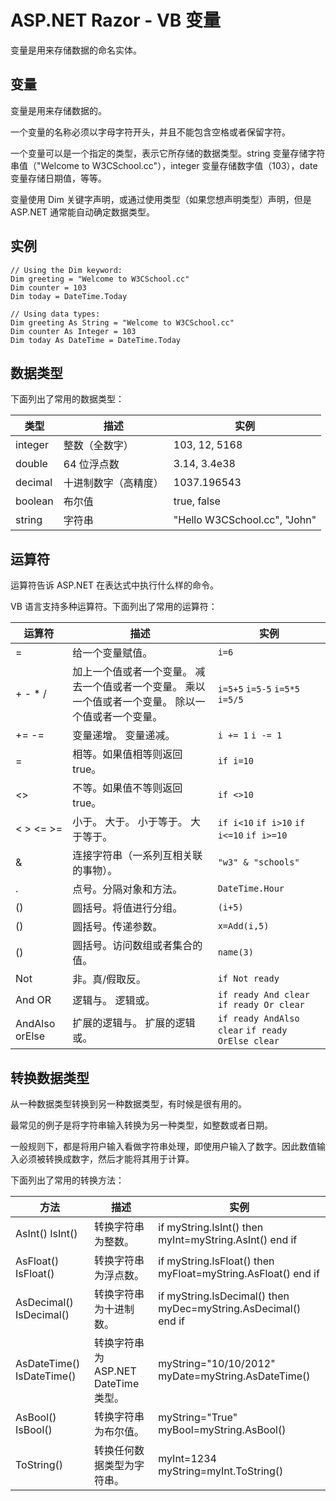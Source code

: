 
# ASP.NET Razor - VB 变量

变量是用来存储数据的命名实体。

## 变量

变量是用来存储数据的。

一个变量的名称必须以字母字符开头，并且不能包含空格或者保留字符。  

一个变量可以是一个指定的类型，表示它所存储的数据类型。string 变量存储字符串值（"Welcome to W3CSchool.cc"），integer 变量存储数字值（103），date 变量存储日期值，等等。  

变量使用 Dim 关键字声明，或通过使用类型（如果您想声明类型）声明，但是 ASP.NET 通常能自动确定数据类型。

## 实例

```
// Using the Dim keyword:  
Dim greeting = "Welcome to W3CSchool.cc"  
Dim counter = 103  
Dim today = DateTime.Today  

// Using data types:  
Dim greeting As String = "Welcome to W3CSchool.cc"  
Dim counter As Integer = 103  
Dim today As DateTime = DateTime.Today
```

## 数据类型

下面列出了常用的数据类型：

| 类型 | 描述 | 实例 |
| --- | --- | --- |
| integer | 整数（全数字） | 103, 12, 5168 |
| double | 64 位浮点数 | 3.14, 3.4e38 |
| decimal | 十进制数字（高精度） | 1037.196543 |
| boolean | 布尔值 | true, false |
| string | 字符串 | "Hello W3CSchool.cc", "John" |

## 运算符

运算符告诉 ASP.NET 在表达式中执行什么样的命令。

VB 语言支持多种运算符。下面列出了常用的运算符：

| 运算符 | 描述 | 实例 |
| --- | --- | --- |
| = | 给一个变量赋值。 | `i=6` |
| + - * / | 加上一个值或者一个变量。 减去一个值或者一个变量。 乘以一个值或者一个变量。 除以一个值或者一个变量。 | `i=5+5` `i=5-5` `i=5*5` `i=5/5` |
| += -= | 变量递增。 变量递减。 | `i += 1` `i -= 1` |
| = | 相等。如果值相等则返回 true。 | `if i=10` |
| <> | 不等。如果值不等则返回 true。 | `if <>10` |
| < > <= >= | 小于。 大于。 小于等于。 大于等于。 | `if i<10` `if i>10` `if i<=10` `if i>=10` |
| & | 连接字符串（一系列互相关联的事物）。 | `"w3" & "schools"` |
| . | 点号。分隔对象和方法。 | `DateTime.Hour` |
| () | 圆括号。将值进行分组。 | `(i+5)` |
| () | 圆括号。传递参数。 | `x=Add(i,5)` |
| () | 圆括号。访问数组或者集合的值。 | `name(3)` |
| Not | 非。真/假取反。 | `if Not ready` |
| And OR | 逻辑与。 逻辑或。 | `if ready And clear` `if ready Or clear` |
| AndAlso orElse | 扩展的逻辑与。 扩展的逻辑或。 | `if ready AndAlso clear` `if ready OrElse clear` |

## 转换数据类型

从一种数据类型转换到另一种数据类型，有时候是很有用的。  

最常见的例子是将字符串输入转换为另一种类型，如整数或者日期。

一般规则下，都是将用户输入看做字符串处理，即使用户输入了数字。因此数值输入必须被转换成数字，然后才能将其用于计算。

下面列出了常用的转换方法：

| 方法 | 描述 | 实例 |
| --- | --- | --- |
| AsInt() IsInt() | 转换字符串为整数。 | if myString.IsInt() then myInt=myString.AsInt() end if |
| AsFloat() IsFloat() | 转换字符串为浮点数。 | if myString.IsFloat() then myFloat=myString.AsFloat() end if |
| AsDecimal() IsDecimal() | 转换字符串为十进制数。 | if myString.IsDecimal() then myDec=myString.AsDecimal() end if |
| AsDateTime() IsDateTime() | 转换字符串为 ASP.NET DateTime 类型。 | myString="10/10/2012" myDate=myString.AsDateTime() |
| AsBool() IsBool() | 转换字符串为布尔值。 | myString="True" myBool=myString.AsBool() |
| ToString() | 转换任何数据类型为字符串。 | myInt=1234 myString=myInt.ToString() |


